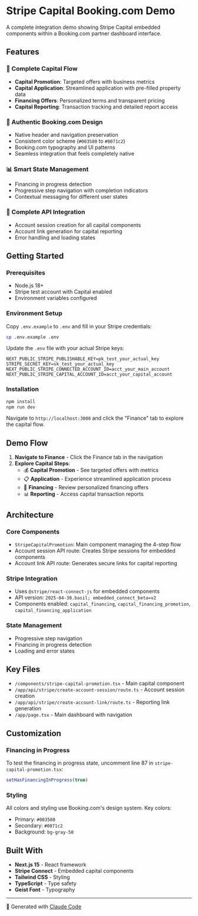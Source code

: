 # Stripe Capital Booking.com Demo

A complete integration demo showing Stripe Capital embedded components within a Booking.com partner dashboard interface.

## Features

### 🏨 Complete Capital Flow
- **Capital Promotion**: Targeted offers with business metrics
- **Capital Application**: Streamlined application with pre-filled property data  
- **Financing Offers**: Personalized terms and transparent pricing
- **Capital Reporting**: Transaction tracking and detailed report access

### 🎨 Authentic Booking.com Design
- Native header and navigation preservation
- Consistent color scheme (`#003580` to `#0071c2`)
- Booking.com typography and UI patterns
- Seamless integration that feels completely native

### 📊 Smart State Management
- Financing in progress detection
- Progressive step navigation with completion indicators
- Contextual messaging for different user states

### 🔗 Complete API Integration
- Account session creation for all capital components
- Account link generation for capital reporting
- Error handling and loading states

## Getting Started

### Prerequisites
- Node.js 18+
- Stripe test account with Capital enabled
- Environment variables configured

### Environment Setup

Copy `.env.example` to `.env` and fill in your Stripe credentials:

```bash
cp .env.example .env
```

Update the `.env` file with your actual Stripe keys:

```env
NEXT_PUBLIC_STRIPE_PUBLISHABLE_KEY=pk_test_your_actual_key
STRIPE_SECRET_KEY=sk_test_your_actual_key
NEXT_PUBLIC_STRIPE_CONNECTED_ACCOUNT_ID=acct_your_main_account
NEXT_PUBLIC_STRIPE_CAPITAL_ACCOUNT_ID=acct_your_capital_account
```

### Installation

```bash
npm install
npm run dev
```

Navigate to `http://localhost:3000` and click the "Finance" tab to explore the capital flow.

## Demo Flow

1. **Navigate to Finance** - Click the Finance tab in the navigation
2. **Explore Capital Steps**:
   - 💰 **Capital Promotion** - See targeted offers with metrics
   - 📋 **Application** - Experience streamlined application process  
   - 💼 **Financing** - Review personalized financing offers
   - 📊 **Reporting** - Access capital transaction reports

## Architecture

### Core Components
- `StripeCapitalPromotion`: Main component managing the 4-step flow
- Account session API route: Creates Stripe sessions for embedded components
- Account link API route: Generates secure links for capital reporting

### Stripe Integration
- Uses `@stripe/react-connect-js` for embedded components
- API version: `2025-04-30.basil; embedded_connect_beta=v2`
- Components enabled: `capital_financing`, `capital_financing_promotion`, `capital_financing_application`

### State Management
- Progressive step navigation
- Financing in progress detection
- Loading and error states

## Key Files

- `/components/stripe-capital-promotion.tsx` - Main capital component
- `/app/api/stripe/create-account-session/route.ts` - Account session creation
- `/app/api/stripe/create-account-link/route.ts` - Reporting link generation
- `/app/page.tsx` - Main dashboard with navigation

## Customization

### Financing in Progress
To test the financing in progress state, uncomment line 87 in `stripe-capital-promotion.tsx`:

```typescript
setHasFinancingInProgress(true)
```

### Styling
All colors and styling use Booking.com's design system. Key colors:
- Primary: `#003580`
- Secondary: `#0071c2`
- Background: `bg-gray-50`

## Built With

- **Next.js 15** - React framework
- **Stripe Connect** - Embedded capital components
- **Tailwind CSS** - Styling
- **TypeScript** - Type safety
- **Geist Font** - Typography

---

🤖 Generated with [Claude Code](https://claude.ai/code)